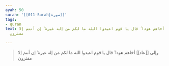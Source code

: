 ```yaml
---
ayah: 50
surah: '[[011-Surah|سورة]]'
tags:
- quran
text: وإلى عاد أخاهم هودا ۚ قال يا قوم اعبدوا الله ما لكم من إله غيره ۖ إن أنتم إلا
  مفترون

---
```

> وإلى [[عاد]] أخاهم هودا ۚ قال يا قوم اعبدوا الله ما لكم من إله غيره ۖ إن أنتم إلا مفترون
